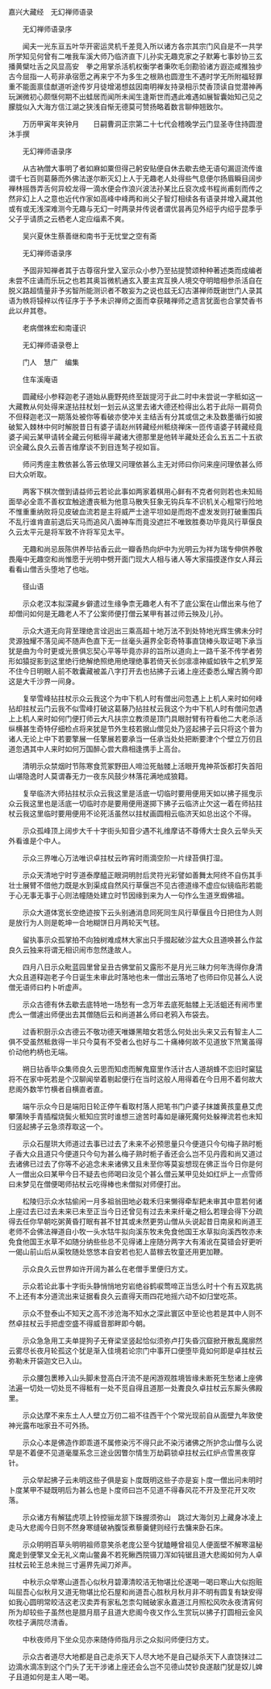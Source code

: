 <!-- { "loadSidebar": true } -->
嘉兴大藏经　无幻禅师语录


　　无幻禅师语录序

　　闻夫一光东亘五叶华开密运灵机千差竞入所以诸方各宗其宗门风自是不一共学所学知见何曾有二唯我车溪大师乃临济直下儿孙实无趣克家之子默筹七事妙协三玄播黄檗吐舌之风显高安　拳之用掌杀活机权衡学者秉吹毛剑勘验诸方遐迩咸推独步古今屈指一人苟非承宿愿之再来宁不为多生之根熟也圆澄生不遇时学无所附福轻罪重不能面禀佳猷道听途传岁月徒增渴想兹因南明禅友持录相示焚香顶读自觉潜神再玩渊微初心颇惬何期不出蛙居而闻所未闻生逢斯世而遇此难遇如展智囊始知己见之朦胧似入大海方信江湖之狭浅自惭无德莫可赞扬略着数言聊伸翘致尔。

　　万历甲寅年夹钟月　　日嗣曹洞正宗第二十七代会稽晚学云门显圣寺住持圆澄沐手撰

　　无幻禅师语录序

　　从古衲僧大事明了者如麻如粟但得己躬安贴便自休去歇去绝无语句漏逗流传谁谓千七百则葛藤而外佛法遂尔断灭幻上人于无趣老人处得些气息便尔扬眉瞬目阔步禅林摇唇弄舌何异蛟龙得一滴水便会作浪兴波法孙某比丘裒次成书程尚甫刻而传之然非幻上人之意也近代作家如高峰中峰两和尚父子智灯相续各有语录并增入藏其他或有或无浅深难测今无趣与无幻一时两录并传说者谓优昙再见外绍乎内绍乎昆季乎父子乎请质之云栖老人定应缁素不爽。

　　吴兴夏休生蔡善继和南书于无忧堂之空有斋

　　无幻禅师语录序

　　予固非知禅者其于古尊宿升堂入室示众小参乃至拈提赞颂种种著述类而成编者未尝不庄诵而乐玩之也若其奥旨微机通玄入要主宾互换人境交夺明暗相参杀活自在脱义路超情量非予劣智所能测识者不敢妄为之说也兹无幻古湛禅师既谢世门人录其语为帙将锓梓以传征序于予予未识禅师之面而幸获睹禅师之遗言犹面也合掌焚香书此以弁其卷。

　　老病僧袾宏和南谨识

　　无幻禅师语录卷上

　　门人　慧广　编集

　　住车溪庵语

　　圆藏经小参释迦老子道始从鹿野苑终至跋提河于此二时中未尝说一字秪如这一大藏教从何处得来遂拈拄杖划一划云从这里去诸大德还检得出么若于此际一肩荷负不但释迦老汉一期落处被你等看破亦使冲关主结舌有分其或信之未及数墨循行如披破絮入棘林中何时解脱昔日有婆子请赵州转藏经州秪绕禅床一匝传语婆子转藏经竟婆子闻云某甲请转全藏云何秪得半藏诸大德那里是他转半藏处还会么五五二十五欲识全藏么良久云善吉维摩谈不到目连鹙子视如盲。

　　师问秀座主教依甚么答云依理又问理依甚么主无对师曰你问来座问理依甚么师曰大众听取。

　　两客下棋次僧到请益师云若论此事如两家着棋用心鲜有不克者何则若也未知局面举必全乖不善权宜触途遭丧秪为他意马散失狂象无钩兵车不识机关心粗常行险地不惟重重纳败将见皮破血流若是主将威严士途平坦如是而炮不虚发发则打破重围兵不乱行谁肯直前退后天马而追风八面神车而竟没遮拦不唯致胜奏功毕竟风行草偃良久云太平元是将军致不许将军见太平。

　　无趣和尚忌辰陈供养毕拈香云此一瓣香热向炉中为光明云为祥为瑞专伸供养敬畏庵中无趣空和尚惟愿于光明中劈开面门现大人相与诸人等大家描摸遂作女人拜云看看山僧舌头堕地了也咄。

　　径山语

　　示众老汉本拟深藏乡僻遣过生缘争柰无趣老人有不了底公案在山僧出来与他了却僧问如何是无趣老人不了公案师便打僧云某甲有甚过师云殃及儿孙。

　　示众大道无向背至理绝言诠迥出三乘高超十地万法不到处特地光辉生佛未分时灵源独耀不落见闻不随声色直下无一丝毫头遍界全彰奇特事直饶棒头取证喝下承当犹是曲为今时更或光景俱忘契心平等毕竟亦非的旨所以道向上一路千圣不传学者劳形如猿捉影到这里绝行绝解绝照绝用绝理绝事若倚天长剑凛凛神威如铁牛之机罗笼不住今日明眼人前不敢囊藏被盖八字打开去也拈拂子云诸上座还委悉么耀古腾今即这是大千沙界一间身。

　　复举雪峰拈拄杖示众云我这个为中下机人时有僧出问忽遇上上机人来时如何峰拈却拄杖云门云我不似雪峰打破这葛藤乃拈拄杖云我这个为中下机人时有僧问忽遇上上机人来时如何门便打师云大凡扶宗立教须是顶门具眼肘臂有符看他二大老杀活纵横甚生奇特仔细检点将来犹是节外生枝若据山僧见处乃竖起拂子云只将这个普为诸人无论上中下若要擎展一任擎展若要承当一任承当处处把断要津个个壁立万仞且道忽遇其中人来时如何万国醉心尝大鼎相逢携手上高台。

　　清明示众禁烟时节陈寒食荒冢野田人啼泣死骷髅上活眼开鬼神茶饭都打失首阳山堪隐逸时人莫谓春无力一夜东风鼓少林落花满地成狼籍。

　　复举临济大师拈拄杖示众云我这里是活底一切临时要用便用天如以拂子摇曳示众云我这里也是活底一切临时亦是要用便用遂掷下拂子云临济止欠这一着在师拈拄杖云我这里临时要用便用不论死活虽然以拄杖画圆相云临济天如总出这个不得。

　　示众孤峰顶上阔步大千十字街头知音少遇不礼维摩诘不尊傅大士良久云举头天外看谁是个中人。

　　示众三界唯心万法唯识卓拄杖云昨宵时雨滴空阶一片绿苔俱打湿。

　　示众天清地宁时亨道泰摩醯正眼洞明肘后灵符光彩譬如善舞太阿终不自伤其手壮士展臂不借他力既是水到渠成自然风行草偃岂不见古德道缘不虚应似镜临形若能于心无事无事于心则法幢随处建立时节因缘到来为人一句作么生道烹煆佛祖。

　　示众大道体宽长空绝迹按下云头别通消息同死同生风行草偃且今日把住为人则是放行为人则是乾坤一合地糊饼日月两轮天气毬。

　　留执事示众孤掌拍不向独树难成林大家出只手掇起破沙盆大众且道唤甚么作盆良久云独来将谓无相识闹市忽然逢故人。

　　四月八日示众毗蓝园里曾呈丑古佛堂前又露形不是月光三昧力何年洗得你身清大众且道释迦老子今日诞生未审此时落地也未一僧出云落地了也师曰你见甚么人说僧无语师曰杓卜听虚声。

　　示众古德有休去歇去底特地一场愁有一念万年去底死骷髅上无活蛆还有闹市里虎么一僧遽出师便出去其僧随后云和尚道甚么师曰老鸦入布袋去。

　　过香积厨示众古德云不敬功德天唯嫌黑暗女若恁么何处出头来又云有智主人二俱不受虽然秪救得一半只今莫有不受者么也好与二十痛棒何故不见道放下笊篱虽得价动他杓柄也无端。

　　朔日拈香毕众集师良久云思而知虑而解鬼窟里作活计古人道胡蜂不恋旧时窠猛将不在家中死若是个汉聊闻举着剔起便行在当时这般人用得着在今日用不着何故大悲阁外数竿竹横者自横直者直。

　　端午示众今日是端阳日轮正停午看取村落人把笔书门户婆子抹雄黄孩童悬艾虎攀蒲映手青插榴烧鬓火秪知应赏时谁想三途苦时毒如是禳死魔何处躲禅流若也未知归竖起拂子云急须荐取这一个。

　　示众石屋珙大师道过去事已过去了未来不必预思量只今便道只今句梅子熟时栀子香大众且道只今便道只今句为甚么梅子熟时栀子香还会么岂不见丹霞和尚又道过去诸佛已过去了你等不必追念未来诸佛又且未至你等莫妄想现在佛正当今日你是何人一僧出众曰某甲今日不疑去也师喝曰汝见个甚么僧云某甲见处如红炉上一点雪师曰未梦见在僧便喝师拈杖云吃得棒也未僧拟对师便打出。

　　松陵归示众水牯偷闲一月多祖翁田地必栽禾归来懒得牵犁耙未审其中意若何诸上座过去已过去未来已未至正当今日还曾见有过去未来纤毫之相么若理会得下分疏得去任你早朝吃粥黄昏打眠有甚不甘其或未然更劳山僧从头说起昔日南泉和尚道王老师不会佛法禅道自小牧一头水牯牛拟向溪东牧未免食他国王水草拟向溪西牧亦未免食他国王水草不如随分纳些些总不见得诸上座随分两字大有淆讹在莫错会好更听一偈山前山后从渠牧随处悠悠本自安若也犯人苗稼去牧童还用更加鞭。

　　示众良久云世界如许开阔为甚么在老僧手里便归方丈。

　　示众若论此事十字街头静悄悄地穷岩绝谷鹤唳莺啼正当恁么时十个有五双匙挑不上还有本分道流出来证据看良久云直得天雨四花地摇六动不如归堂吃茶。

　　示众不登泰山不知天之高不涉沧海不知水之深此寰区中至论也若是其中人则不然卓拄杖云手把虚空盛不得威音那畔即今朝。

　　示众急急用工夫单提狗子无脊梁坚竖起恰似须弥卢打失昏沉窟掀开散乱魔廓然云雾尽长夜月轮孤这个犹是渐入佳境若论宗门中事开口便堕毕竟如何即是卓拄杖云弥勒未开袋迦文已入山。

　　示众腰包褁糁入山头脚未登高白汗流不是闲游观胜境皆缘未断死生愁诸上座佛法遍一切处一切处觅不得秪有一处不觅自得且道那一处聻良久卓拄杖云东厮头佛殿里。

　　示众达摩不来东土人人壁立万仞二祖不往西干个个常光现前自从面壁九年致使神光露布咄家丑不可外扬。

　　示众心本是佛造作即乖道不属修染污不得只此不染污诸佛之所护念山僧与么说早是不着便不见道毫厘系念三途业因瞥尔情生万劫羁锁卓拄杖云红炉点雪黑夜穿针。

　　示众举起拂子云未明这些子俱是妄卜度既明这些子亦是妄卜度一僧出问未明时卜度某甲不疑既明后为甚么也是卜度师曰岂不见道不得春风花不开及至花开又吹落。

　　示众诸方有解猛虎项上铃控骊龙颔下珠握须弥山　跳过大海剑刃上藏身冰凌上走马大悲阁今日则不然身寒缝破衲腹馁煮藜羹健则经行去慵来卧石床。

　　示众明明百草头明明祖师意笑杀老庞公至今犹瞌睡曾祖见人便面壁不解寒温秘魔走到便擎叉全无礼义南山鳖鼻不若死鳅西院镊刀浑如钝锯且道大悲阁如何为人卓拄杖云轮王总未抛三寸遍界先闻刀斧声。

　　中秋示众举寒山道吾心似秋月碧潭清皎洁无物堪比伦遂喝一喝曰寒山大似抱赃叫屈吾心似秋月又道无物堪比伦石屋和尚道吾心胜秋月秋月非不明有圆复有缺安得如我心圆明常皎洁这老汉卖弄有家私怎柰勾贼破家永嘉道江月照松风吹永夜清宵何所为却较些子虽然也是腊月扇子且道大悲阁今夜又作么生赏玩以拂子打圆相云金风吹桂子满院尽清香。

　　中秋夜师月下坐众见亦来随侍师指月示之众拟问师便归方丈。

　　示众古者道尽大地都是自己走杀天下人尽大地不是自己疑杀天下人直饶抹过二边滴水滴冻到这个门头了无干涉诸上座还会么岂不见德山焚钞良遂敲门犹是奴儿婢子且道如何是主人喝一喝。

